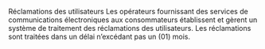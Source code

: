 Réclamations des utilisateurs
Les opérateurs fournissant des services de communications électroniques aux consommateurs établissent et gèrent un système de traitement des réclamations des utilisateurs. Les réclamations sont traitées dans un délai n’excédant pas un (01) mois.